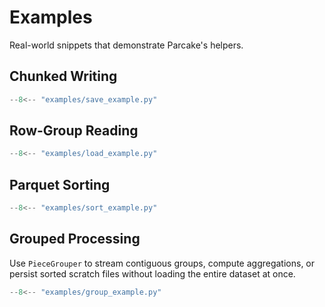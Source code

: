 # Examples

Real-world snippets that demonstrate Parcake's helpers.

## Chunked Writing

```python
--8<-- "examples/save_example.py"
```

## Row-Group Reading

```python
--8<-- "examples/load_example.py"
```

## Parquet Sorting

```python
--8<-- "examples/sort_example.py"
```

## Grouped Processing

Use `PieceGrouper` to stream contiguous groups, compute aggregations, or persist
sorted scratch files without loading the entire dataset at once.

```python
--8<-- "examples/group_example.py"
```
